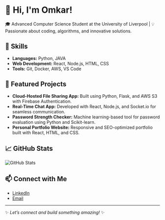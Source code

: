 # 👋 Hi, I'm Omkar!

🎓 Advanced Computer Science Student at the University of Liverpool | 💡 Passionate about coding, algorithms, and innovative solutions.

## 🔧 Skills
- **Languages:** Python, JAVA 
- **Web Development:** React, Node.js, HTML, CSS
- **Tools:** Git, Docker, AWS, VS Code

## 📂 Featured Projects
- **Cloud-Hosted File Sharing App:** Built using Python, Flask, and AWS S3 with Firebase Authentication.
- **Real-Time Chat App:** Developed with React, Node.js, and Socket.io for seamless communication.
- **Password Strength Checker:** Machine learning-based tool for password evaluation using Python and Scikit-learn.
- **Personal Portfolio Website:** Responsive and SEO-optimized portfolio built with React, HTML, and CSS.

## 📈 GitHub Stats
![GitHub Stats](https://github-readme-stats.vercel.app/api?username=your-username&show_icons=true)

## 📫 Connect with Me
- [LinkedIn](https://linkedin.com/in/your-linkedin-profile)
- [Email](mailto:omkarmhatre8291@gmail.com)

---
✨ _Let’s connect and build something amazing!_ ✨
